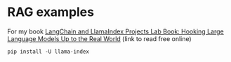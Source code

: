 # RAG examples

For my book [LangChain and LlamaIndex Projects Lab Book: Hooking Large Language Models Up to the Real World](https://leanpub.com/langchain/read) (link to read free online)

    pip install -U llama-index 